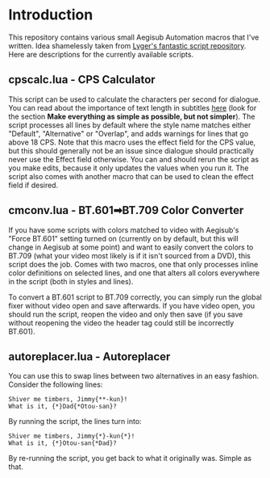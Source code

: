 # Introduction

This repository contains various small Aegisub Automation macros that I've written. Idea shamelessly taken from [Lyger's fantastic script repository](https://github.com/lyger/Aegisub_automation_scripts). Here are descriptions for the currently available scripts.

## cpscalc.lua - CPS Calculator

This script can be used to calculate the characters per second for dialogue. You can read about the importance of text length in subtitles [here](http://8ths.in/fantranslation-guide/) (look for the section **Make everything as simple as possible, but not simpler**). The script processes all lines by default where the style name matches either "Default", "Alternative" or "Overlap", and adds warnings for lines that go above 18 CPS. Note that this macro uses the effect field for the CPS value, but this should generally not be an issue since dialogue should practically never use the Effect field otherwise. You can and should rerun the script as you make edits, because it only updates the values when you run it. The script also comes with another macro that can be used to clean the effect field if desired.

## cmconv.lua - BT.601➡BT.709 Color Converter

If you have some scripts with colors matched to video with Aegisub's "Force BT.601" setting turned on (currently on by default, but this will change in Aegisub at some point) and want to easily convert the colors to BT.709 (what your video most likely is if it isn't sourced from a DVD), this script does the job. Comes with two macros, one that only processes inline color definitions on selected lines, and one that alters all colors everywhere in the script (both in styles and lines).

To convert a BT.601 script to BT.709 correctly, you can simply run the global fixer without video open and save afterwards. If you have video open, you should run the script, reopen the video and only then save (if you save without reopening the video the header tag could still be incorrectly BT.601).

## autoreplacer.lua - Autoreplacer

You can use this to swap lines between two alternatives in an easy fashion. Consider the following lines:

```
Shiver me timbers, Jimmy{**-kun}!
What is it, {*}Dad{*Otou-san}?
```

By running the script, the lines turn into:

```
Shiver me timbers, Jimmy{*}-kun{*}!
What is it, {*}Otou-san{*Dad}?
```

By re-running the script, you get back to what it originally was. Simple as that.